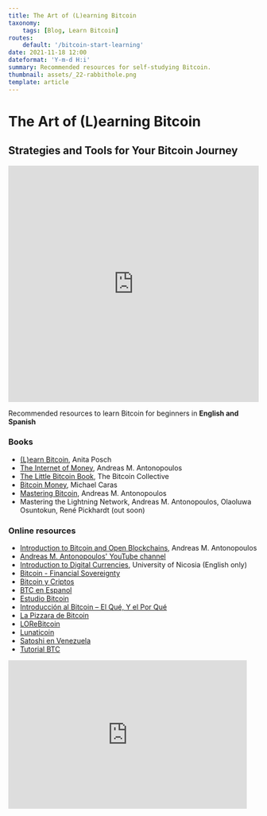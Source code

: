 ```yaml
---
title: The Art of (L)earning Bitcoin
taxonomy:
    tags: [Blog, Learn Bitcoin]
routes:
    default: '/bitcoin-start-learning'
date: 2021-11-18 12:00
dateformat: 'Y-m-d H:i'
summary: Recommended resources for self-studying Bitcoin.
thumbnail: assets/_22-rabbithole.png
template: article
---
```



# The Art of (L)earning Bitcoin

## Strategies and Tools for Your Bitcoin Journey

<iframe width="100%" height="476" src="https://www.youtube.com/embed/wG5ENaO-OQ8?start=14557" title="YouTube video player" frameborder="0" allow="accelerometer; autoplay; clipboard-write; encrypted-media; gyroscope; picture-in-picture" allowfullscreen></iframe>

Recommended resources to learn Bitcoin for beginners in **English and Spanish**

### Books 
* [(L)earn Bitcoin](https://learnbitcoin.link), Anita Posch
* [The Internet of Money](https://geni.us/IoM1), Andreas M. Antonopoulos
* [The Little Bitcoin Book](https://geni.us/littlebtcbook), The Bitcoin Collective
* [Bitcoin Money](https://geni.us/littlebtcbook), Michael Caras
* [Mastering Bitcoin](https://geni.us/littlebtcbook), Andreas M. Antonopoulos
* Mastering the Lightning Network, Andreas M. Antonopoulos, Olaoluwa Osuntokun, René Pickhardt (out soon)

### Online resources
* [Introduction to Bitcoin and Open Blockchains](**https://aantonop.com/workshops/**), Andreas M. Antonopoulos
* [Andreas M. Antonopoulos' YouTube channel](https://www.youtube.com/aantonop)
* [Introduction to Digital Currencies](https://www.unic.ac.cy/blockchain/free-mooc/), University of Nicosia (English only)
* [Bitcoin - Financial Sovereignty](https://bitcoin.cipix.eu)
* [Bitcoin y Criptos](https://www.youtube.com/c/Pap%C3%A1BitcoinyCriptos)
* [BTC en Espanol](https://www.youtube.com/c/btcenespanol)
* [Estudio Bitcoin](https://estudiobitcoin.com/)
* [Introducción al Bitcoin – El Qué, Y el Por Qué](https://www.youtube.com/watch?v=w4XWmzHpmUM)
* [La Pizzara de Bitcoin](https://www.youtube.com/playlist?list=PLFxxVqRfGX4tq6Zi2K0SJQp-uBl8RsFwo)
* [LOReBitcoin](https://twitter.com/LOReBitcoin)
* [Lunaticoin](https://www.youtube.com/c/lunaticoin)
* [Satoshi en Venezuela](https://www.youtube.com/channel/UCPVfJPbeA45jX8WocMrOcew)
* [Tutorial BTC](https://franamati.medium.com/bitcoin-qu%C3%A9-c%C3%B3mo-y-para-qu%C3%A9-545b9128d491)

<iframe src="https://docs.google.com/presentation/d/e/2PACX-1vSNp83wT1IRIWLHeKX_redMFSebWsN_hePC4xywj6OQYXPwdEfh7q7Y9r931f6Qmp8O79si-qOE5dsm/embed?start=false&loop=false&delayms=3000" frameborder="0" width="480" height="299" allowfullscreen="true" mozallowfullscreen="true" webkitallowfullscreen="true"></iframe>